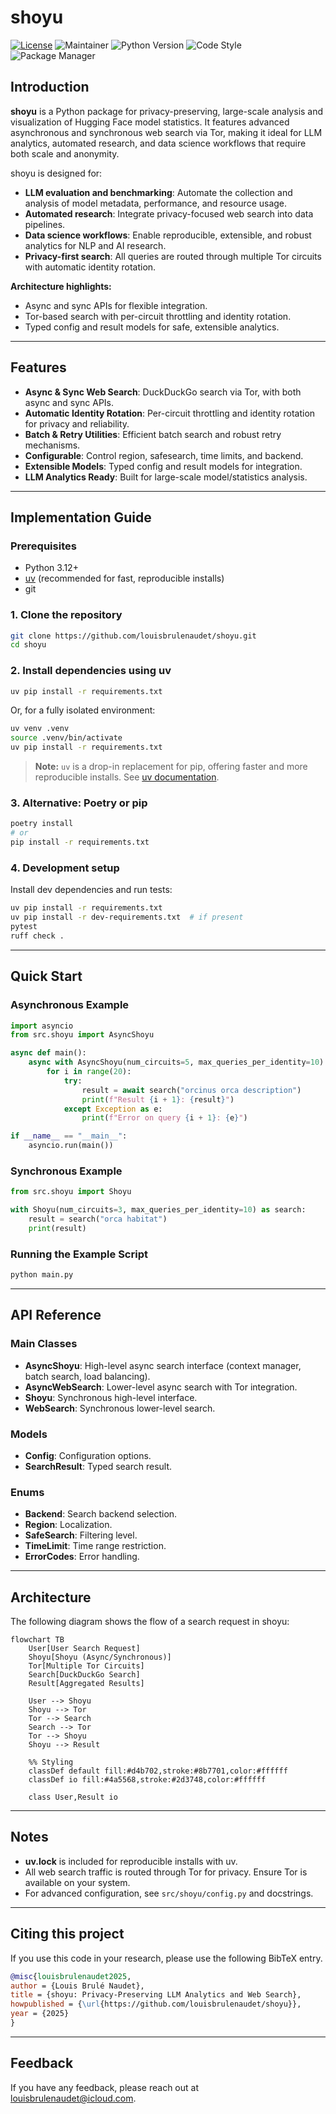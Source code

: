 # shoyu
[![License](https://img.shields.io/badge/License-Apache_2.0-blue.svg)](https://opensource.org/licenses/Apache-2.0)
![Maintainer](https://img.shields.io/badge/maintainer-@louisbrulenaudet-blue)
![Python Version](https://img.shields.io/badge/python-3.12%2B-blue.svg)
![Code Style](https://img.shields.io/badge/code%20style-ruff-000000.svg)
![Package Manager](https://img.shields.io/badge/package%20manager-uv-purple.svg)

## Introduction

**shoyu** is a Python package for privacy-preserving, large-scale analysis and visualization of Hugging Face model statistics. It features advanced asynchronous and synchronous web search via Tor, making it ideal for LLM analytics, automated research, and data science workflows that require both scale and anonymity.

shoyu is designed for:
- **LLM evaluation and benchmarking**: Automate the collection and analysis of model metadata, performance, and resource usage.
- **Automated research**: Integrate privacy-focused web search into data pipelines.
- **Data science workflows**: Enable reproducible, extensible, and robust analytics for NLP and AI research.
- **Privacy-first search**: All queries are routed through multiple Tor circuits with automatic identity rotation.

**Architecture highlights:**
- Async and sync APIs for flexible integration.
- Tor-based search with per-circuit throttling and identity rotation.
- Typed config and result models for safe, extensible analytics.

---

## Features

- **Async & Sync Web Search**: DuckDuckGo search via Tor, with both async and sync APIs.
- **Automatic Identity Rotation**: Per-circuit throttling and identity rotation for privacy and reliability.
- **Batch & Retry Utilities**: Efficient batch search and robust retry mechanisms.
- **Configurable**: Control region, safesearch, time limits, and backend.
- **Extensible Models**: Typed config and result models for integration.
- **LLM Analytics Ready**: Built for large-scale model/statistics analysis.

---

## Implementation Guide

### Prerequisites

- Python 3.12+
- [uv](https://github.com/astral-sh/uv) (recommended for fast, reproducible installs)
- git

### 1. Clone the repository

```bash
git clone https://github.com/louisbrulenaudet/shoyu.git
cd shoyu
```

### 2. Install dependencies using uv

```bash
uv pip install -r requirements.txt
```

Or, for a fully isolated environment:

```bash
uv venv .venv
source .venv/bin/activate
uv pip install -r requirements.txt
```

> **Note:** `uv` is a drop-in replacement for pip, offering faster and more reproducible installs. See [uv documentation](https://github.com/astral-sh/uv).

### 3. Alternative: Poetry or pip

```bash
poetry install
# or
pip install -r requirements.txt
```

### 4. Development setup

Install dev dependencies and run tests:

```bash
uv pip install -r requirements.txt
uv pip install -r dev-requirements.txt  # if present
pytest
ruff check .
```

---

## Quick Start

### Asynchronous Example

```python
import asyncio
from src.shoyu import AsyncShoyu

async def main():
    async with AsyncShoyu(num_circuits=5, max_queries_per_identity=10) as search:
        for i in range(20):
            try:
                result = await search("orcinus orca description")
                print(f"Result {i + 1}: {result}")
            except Exception as e:
                print(f"Error on query {i + 1}: {e}")

if __name__ == "__main__":
    asyncio.run(main())
```

### Synchronous Example

```python
from src.shoyu import Shoyu

with Shoyu(num_circuits=3, max_queries_per_identity=10) as search:
    result = search("orca habitat")
    print(result)
```

### Running the Example Script

```bash
python main.py
```

---

## API Reference

### Main Classes

- **AsyncShoyu**: High-level async search interface (context manager, batch search, load balancing).
- **AsyncWebSearch**: Lower-level async search with Tor integration.
- **Shoyu**: Synchronous high-level interface.
- **WebSearch**: Synchronous lower-level search.

### Models

- **Config**: Configuration options.
- **SearchResult**: Typed search result.

### Enums

- **Backend**: Search backend selection.
- **Region**: Localization.
- **SafeSearch**: Filtering level.
- **TimeLimit**: Time range restriction.
- **ErrorCodes**: Error handling.

---

## Architecture

The following diagram shows the flow of a search request in shoyu:

```mermaid
flowchart TB
    User[User Search Request]
    Shoyu[Shoyu (Async/Synchronous)]
    Tor[Multiple Tor Circuits]
    Search[DuckDuckGo Search]
    Result[Aggregated Results]

    User --> Shoyu
    Shoyu --> Tor
    Tor --> Search
    Search --> Tor
    Tor --> Shoyu
    Shoyu --> Result

    %% Styling
    classDef default fill:#d4b702,stroke:#8b7701,color:#ffffff
    classDef io fill:#4a5568,stroke:#2d3748,color:#ffffff

    class User,Result io
```

---

## Notes

- **uv.lock** is included for reproducible installs with uv.
- All web search traffic is routed through Tor for privacy. Ensure Tor is available on your system.
- For advanced configuration, see `src/shoyu/config.py` and docstrings.

---

## Citing this project

If you use this code in your research, please use the following BibTeX entry.

```BibTeX
@misc{louisbrulenaudet2025,
author = {Louis Brulé Naudet},
title = {shoyu: Privacy-Preserving LLM Analytics and Web Search},
howpublished = {\url{https://github.com/louisbrulenaudet/shoyu}},
year = {2025}
}
```

---

## Feedback

If you have any feedback, please reach out at [louisbrulenaudet@icloud.com](mailto:louisbrulenaudet@icloud.com).

